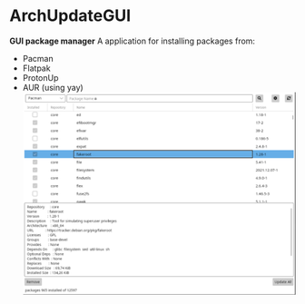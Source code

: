 # ArchUpdateGUI
**GUI package manager**
A application for installing packages from:
* Pacman
* Flatpak
* ProtonUp
* AUR (using yay)
![Interface Image](https://raw.githubusercontent.com/caioxcezar/ArchUpdateGUI/master/Screenshot_20220412_192630.png)
